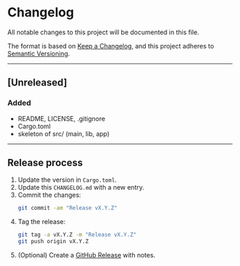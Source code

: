 # Changelog

All notable changes to this project will be documented in this file.

The format is based on [Keep a Changelog](https://keepachangelog.com/en/1.0.0/),
and this project adheres to [Semantic Versioning](https://semver.org/spec/v2.0.0.html).

---

## [Unreleased]
### Added
- README, LICENSE, .gitignore
- Cargo.toml
- skeleton of src/ (main, lib, app)

---

## Release process

1. Update the version in `Cargo.toml`.
2. Update this `CHANGELOG.md` with a new entry.
3. Commit the changes:
   ```bash
   git commit -am "Release vX.Y.Z"
   ```
4. Tag the release:
   ```bash
   git tag -a vX.Y.Z -m "Release vX.Y.Z"
   git push origin vX.Y.Z
   ```
5. (Optional) Create a [GitHub Release](https://github.com/your-username/your-repo/releases) with notes.
